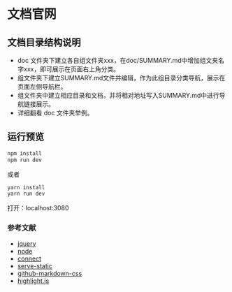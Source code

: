 # 文档官网

## 文档目录结构说明
* doc 文件夹下建立各自组文件夹xxx，在doc/SUMMARY.md中增加组文夹名字xxx，即可展示在页面右上角分类。
* 组文件夹下建立SUMMARY.md文件并编辑，作为此组目录分类导航，展示在页面左侧导航栏。
* 组文件夹中建立相应目录和文档，并将相对地址写入SUMMARY.md中进行导航链接展示。
* 详细翻看 doc 文件夹举例。


## 运行预览


```javascript
npm install
npm run dev
```

或者

```javascript
yarn install
yarn run dev
```

打开：localhost:3080

### 参考文献

* [jquery](http://jquery.cuishifeng.cn/)
* [node](https://nodejs.org/dist/latest-v8.x/docs/api)
* [connect](https://www.npmjs.com/package/connect)
* [serve-static](https://github.com/expressjs/serve-static)
* [github-markdown-css](https://sindresorhus.com/github-markdown-css/)
* [highlight.js](https://github.com/highlightjs/highlight.js)